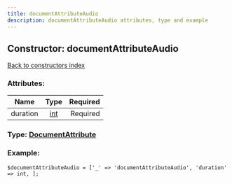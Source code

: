 ```yaml
---
title: documentAttributeAudio
description: documentAttributeAudio attributes, type and example
---
```

## Constructor: documentAttributeAudio  
[Back to constructors index](index.md)



### Attributes:

| Name     |    Type       | Required |
|----------|:-------------:|---------:|
|duration|[int](../types/int.md) | Required|



### Type: [DocumentAttribute](../types/DocumentAttribute.md)


### Example:

```
$documentAttributeAudio = ['_' => 'documentAttributeAudio', 'duration' => int, ];
```  

